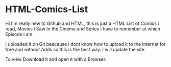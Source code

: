 # HTML-Comics-List
Hi I'm really new to Github and HTML, this is just a HTML List of Comics i read, Movies i Saw In the Cinema and Series i have to remember at which Episode i am.

I uploaded it on Git beacause i dont know how to upload it to the Internet for free and without Adds so this is the best way.
I will update the site

To view Download it and open it with a Browser.
